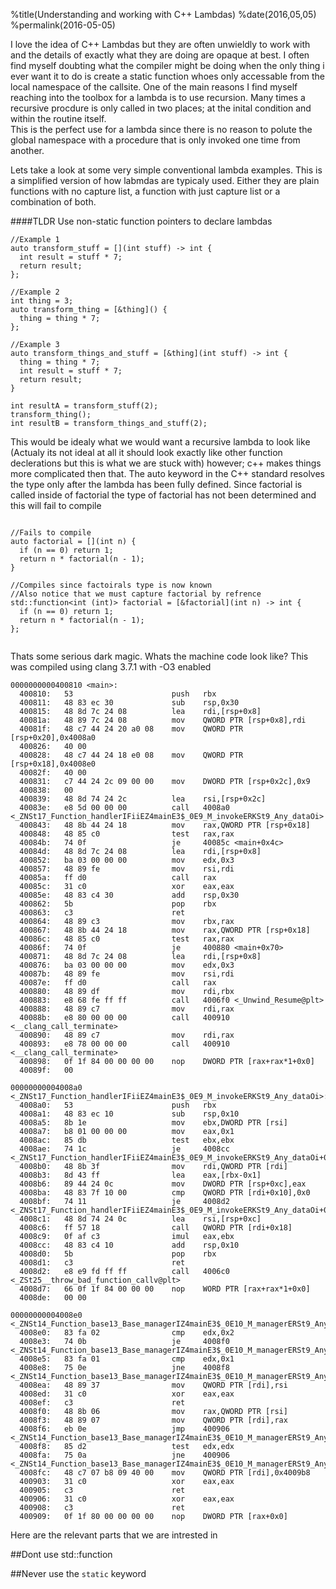 %title(Understanding and working with C++ Lambdas)
%date(2016,05,05)
%permalink(2016-05-05)

I love the idea of C++ Lambdas but they are often unwieldly to work with and the details of exactly what they are doing are opaque at best.
I often find myself doubting what the compiler might be doing when the only thing i ever want it to do is create a static function
whoes only accessable from the local namespace of the callsite.  One of the main reasons I find myself reaching into the toolbox for a lambda
is to use recursion.  Many times a recursive procdure is only called in two places; at the inital condition and within the routine itself.  
This is the perfect use for a lambda since there is no reason to polute the global namespace with a procedure that is only invoked one time from another.

Lets take a look at some very simple conventional lambda examples.
This is a simplified version of how labmdas are typicaly used.  Either they are 
plain functions with no capture list, a function with just capture list or a combination of both.

####TLDR
Use non-static function pointers to declare lambdas

```
//Example 1
auto transform_stuff = [](int stuff) -> int {
  int result = stuff * 7;
  return result;
};

//Example 2
int thing = 3;
auto transform_thing = [&thing]() {
  thing = thing * 7;
};

//Example 3
auto transform_things_and_stuff = [&thing](int stuff) -> int {
  thing = thing * 7;
  int result = stuff * 7;
  return result;
}

int resultA = transform_stuff(2);
transform_thing();
int resultB = transform_things_and_stuff(2);

```

This would be idealy what we would want a recursive lambda to look like (Actualy its not ideal at all it should look exactly like other function declerations 
but this is what we are stuck with) however; c++ makes things more complicated then that.  The auto keyword in the C++ standard resolves the type only after the lambda
has been fully defined.  Since factorial is called inside of factorial the type of factorial has not been determined and this will fail to compile

```

//Fails to compile
auto factorial = [](int n) {
  if (n == 0) return 1;
  return n * factorial(n - 1);
}

//Compiles since factoirals type is now known
//Also notice that we must capture factorial by refrence
std::function<int (int)> factorial = [&factorial](int n) -> int { 
  if (n == 0) return 1;
  return n * factorial(n - 1);
};


```

Thats some serious dark magic.  Whats the machine code look like?
This was compiled using clang 3.7.1 with -O3 enabled

```
0000000000400810 <main>:
  400810:	53                   	push   rbx
  400811:	48 83 ec 30          	sub    rsp,0x30
  400815:	48 8d 7c 24 08       	lea    rdi,[rsp+0x8]
  40081a:	48 89 7c 24 08       	mov    QWORD PTR [rsp+0x8],rdi
  40081f:	48 c7 44 24 20 a0 08 	mov    QWORD PTR [rsp+0x20],0x4008a0
  400826:	40 00 
  400828:	48 c7 44 24 18 e0 08 	mov    QWORD PTR [rsp+0x18],0x4008e0
  40082f:	40 00 
  400831:	c7 44 24 2c 09 00 00 	mov    DWORD PTR [rsp+0x2c],0x9
  400838:	00 
  400839:	48 8d 74 24 2c       	lea    rsi,[rsp+0x2c]
  40083e:	e8 5d 00 00 00       	call   4008a0 <_ZNSt17_Function_handlerIFiiEZ4mainE3$_0E9_M_invokeERKSt9_Any_dataOi>
  400843:	48 8b 44 24 18       	mov    rax,QWORD PTR [rsp+0x18]
  400848:	48 85 c0             	test   rax,rax
  40084b:	74 0f                	je     40085c <main+0x4c>
  40084d:	48 8d 7c 24 08       	lea    rdi,[rsp+0x8]
  400852:	ba 03 00 00 00       	mov    edx,0x3
  400857:	48 89 fe             	mov    rsi,rdi
  40085a:	ff d0                	call   rax
  40085c:	31 c0                	xor    eax,eax
  40085e:	48 83 c4 30          	add    rsp,0x30
  400862:	5b                   	pop    rbx
  400863:	c3                   	ret    
  400864:	48 89 c3             	mov    rbx,rax
  400867:	48 8b 44 24 18       	mov    rax,QWORD PTR [rsp+0x18]
  40086c:	48 85 c0             	test   rax,rax
  40086f:	74 0f                	je     400880 <main+0x70>
  400871:	48 8d 7c 24 08       	lea    rdi,[rsp+0x8]
  400876:	ba 03 00 00 00       	mov    edx,0x3
  40087b:	48 89 fe             	mov    rsi,rdi
  40087e:	ff d0                	call   rax
  400880:	48 89 df             	mov    rdi,rbx
  400883:	e8 68 fe ff ff       	call   4006f0 <_Unwind_Resume@plt>
  400888:	48 89 c7             	mov    rdi,rax
  40088b:	e8 80 00 00 00       	call   400910 <__clang_call_terminate>
  400890:	48 89 c7             	mov    rdi,rax
  400893:	e8 78 00 00 00       	call   400910 <__clang_call_terminate>
  400898:	0f 1f 84 00 00 00 00 	nop    DWORD PTR [rax+rax*1+0x0]
  40089f:	00 

00000000004008a0 <_ZNSt17_Function_handlerIFiiEZ4mainE3$_0E9_M_invokeERKSt9_Any_dataOi>:
  4008a0:	53                   	push   rbx
  4008a1:	48 83 ec 10          	sub    rsp,0x10
  4008a5:	8b 1e                	mov    ebx,DWORD PTR [rsi]
  4008a7:	b8 01 00 00 00       	mov    eax,0x1
  4008ac:	85 db                	test   ebx,ebx
  4008ae:	74 1c                	je     4008cc <_ZNSt17_Function_handlerIFiiEZ4mainE3$_0E9_M_invokeERKSt9_Any_dataOi+0x2c>
  4008b0:	48 8b 3f             	mov    rdi,QWORD PTR [rdi]
  4008b3:	8d 43 ff             	lea    eax,[rbx-0x1]
  4008b6:	89 44 24 0c          	mov    DWORD PTR [rsp+0xc],eax
  4008ba:	48 83 7f 10 00       	cmp    QWORD PTR [rdi+0x10],0x0
  4008bf:	74 11                	je     4008d2 <_ZNSt17_Function_handlerIFiiEZ4mainE3$_0E9_M_invokeERKSt9_Any_dataOi+0x32>
  4008c1:	48 8d 74 24 0c       	lea    rsi,[rsp+0xc]
  4008c6:	ff 57 18             	call   QWORD PTR [rdi+0x18]
  4008c9:	0f af c3             	imul   eax,ebx
  4008cc:	48 83 c4 10          	add    rsp,0x10
  4008d0:	5b                   	pop    rbx
  4008d1:	c3                   	ret    
  4008d2:	e8 e9 fd ff ff       	call   4006c0 <_ZSt25__throw_bad_function_callv@plt>
  4008d7:	66 0f 1f 84 00 00 00 	nop    WORD PTR [rax+rax*1+0x0]
  4008de:	00 00 

00000000004008e0 <_ZNSt14_Function_base13_Base_managerIZ4mainE3$_0E10_M_managerERSt9_Any_dataRKS3_St18_Manager_operation>:
  4008e0:	83 fa 02             	cmp    edx,0x2
  4008e3:	74 0b                	je     4008f0 <_ZNSt14_Function_base13_Base_managerIZ4mainE3$_0E10_M_managerERSt9_Any_dataRKS3_St18_Manager_operation+0x10>
  4008e5:	83 fa 01             	cmp    edx,0x1
  4008e8:	75 0e                	jne    4008f8 <_ZNSt14_Function_base13_Base_managerIZ4mainE3$_0E10_M_managerERSt9_Any_dataRKS3_St18_Manager_operation+0x18>
  4008ea:	48 89 37             	mov    QWORD PTR [rdi],rsi
  4008ed:	31 c0                	xor    eax,eax
  4008ef:	c3                   	ret    
  4008f0:	48 8b 06             	mov    rax,QWORD PTR [rsi]
  4008f3:	48 89 07             	mov    QWORD PTR [rdi],rax
  4008f6:	eb 0e                	jmp    400906 <_ZNSt14_Function_base13_Base_managerIZ4mainE3$_0E10_M_managerERSt9_Any_dataRKS3_St18_Manager_operation+0x26>
  4008f8:	85 d2                	test   edx,edx
  4008fa:	75 0a                	jne    400906 <_ZNSt14_Function_base13_Base_managerIZ4mainE3$_0E10_M_managerERSt9_Any_dataRKS3_St18_Manager_operation+0x26>
  4008fc:	48 c7 07 b8 09 40 00 	mov    QWORD PTR [rdi],0x4009b8
  400903:	31 c0                	xor    eax,eax
  400905:	c3                   	ret    
  400906:	31 c0                	xor    eax,eax
  400908:	c3                   	ret    
  400909:	0f 1f 80 00 00 00 00 	nop    DWORD PTR [rax+0x0]

```

Here are the relevant parts that we are intrested in




##Dont use std::function

##Never use the `static` keyword

